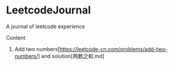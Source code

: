 # LeetcodeJournal
A journal of leetcode experience 


Content
1. Add two numbers[https://leetcode-cn.com/problems/add-two-numbers/] and solution[两数之和.md]
